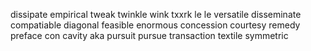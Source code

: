 dissipate
empirical
tweak twinkle wink txxrk <tick>le <tack>le
versatile
disseminate
<chronic>
compatiable
diagonal
feasible
enormous
concession
courtesy
remedy
preface
con<tour>
cavity
aka
pursuit pursue
transaction
textile
symmetric
